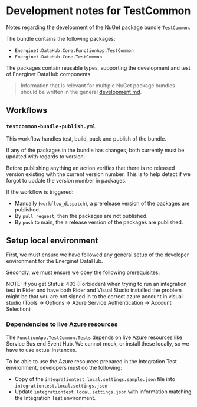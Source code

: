 # Development notes for TestCommon

Notes regarding the development of the NuGet package bundle `TestCommon`.

The bundle contains the following packages:

* `Energinet.DataHub.Core.FunctionApp.TestCommon`
* `Energinet.DataHub.Core.TestCommon`

The packages contain reusable types, supporting the development and test of Energinet DataHub components.

> Information that is relevant for multiple NuGet package bundles should be written in the general [development.md](../../../documents/development.md).

## Workflows

### `testcommon-bundle-publish.yml`

This workflow handles test, build, pack and publish of the bundle.

If any of the packages in the bundle has changes, both currently must be updated with regards to version.

Before publishing anything an action verifies that there is no released version existing with the current version number. This is to help detect if we forgot to update the version number in packages.

If the workflow is triggered:

* Manually (`workflow_dispatch`), a prerelease version of the packages are published.
* By `pull_request`, then the packages are not published.
* By `push` to main, the a release version of the packages are published.

## Setup local environment

First, we must ensure we have followed any general setup of the developer environment for the Energinet DataHub.

Secondly, we must ensure we obey the following [prerequisites](./functionapp-testcommon.md#prerequisites).

NOTE: If you get Status: 403 (Forbidden) when trying to run an integration test in Rider and have both Rider and Visual Studio installed the problem might be that you are not signed in to the correct azure account in visual studio (Tools -> Options -> Azure Service Authentication -> Account Selection)

### Dependencies to live Azure resources

The `FunctionApp.TestCommon.Tests` depends on live Azure resources like Service Bus end Event Hub. We cannot mock, or install these locally, so we have to use actual instances.

To be able to use the Azure resources prepared in the Integration Test environment, developers must do the following:

* Copy of the `integrationtest.local.settings.sample.json` file into `integrationtest.local.settings.json`
* Update `integrationtest.local.settings.json` with information matching the Integration Test environment.
